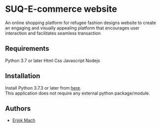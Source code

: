 # SUQ-E-commerce website
An online shopping platform for refugee fashion designs
website to create an engaging and visually appealing platform that encourages user interaction and facilitates seamless transaction

## Requirements
Python 3.7 or later
Html
Css
Javascript
Nodejs

## Installation
Install Python 3.7.3 or later from [here](https://www.python.org/downloads/).\
This application does not require any external python package/module.

## Authors

- [Erjok Mach](https://github.com/Erjok2022)


